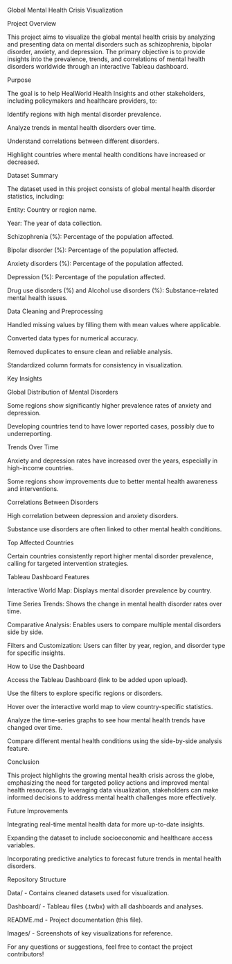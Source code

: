 Global Mental Health Crisis Visualization

Project Overview

This project aims to visualize the global mental health crisis by analyzing and presenting data on mental disorders such as schizophrenia, bipolar disorder, anxiety, and depression. The primary objective is to provide insights into the prevalence, trends, and correlations of mental health disorders worldwide through an interactive Tableau dashboard.

Purpose

The goal is to help HealWorld Health Insights and other stakeholders, including policymakers and healthcare providers, to:

Identify regions with high mental disorder prevalence.

Analyze trends in mental health disorders over time.

Understand correlations between different disorders.

Highlight countries where mental health conditions have increased or decreased.

Dataset Summary

The dataset used in this project consists of global mental health disorder statistics, including:

Entity: Country or region name.

Year: The year of data collection.

Schizophrenia (%): Percentage of the population affected.

Bipolar disorder (%): Percentage of the population affected.

Anxiety disorders (%): Percentage of the population affected.

Depression (%): Percentage of the population affected.

Drug use disorders (%) and Alcohol use disorders (%): Substance-related mental health issues.

Data Cleaning and Preprocessing

Handled missing values by filling them with mean values where applicable.

Converted data types for numerical accuracy.

Removed duplicates to ensure clean and reliable analysis.

Standardized column formats for consistency in visualization.

Key Insights

Global Distribution of Mental Disorders

Some regions show significantly higher prevalence rates of anxiety and depression.

Developing countries tend to have lower reported cases, possibly due to underreporting.

Trends Over Time

Anxiety and depression rates have increased over the years, especially in high-income countries.

Some regions show improvements due to better mental health awareness and interventions.

Correlations Between Disorders

High correlation between depression and anxiety disorders.

Substance use disorders are often linked to other mental health conditions.

Top Affected Countries

Certain countries consistently report higher mental disorder prevalence, calling for targeted intervention strategies.

Tableau Dashboard Features

Interactive World Map: Displays mental disorder prevalence by country.

Time Series Trends: Shows the change in mental health disorder rates over time.

Comparative Analysis: Enables users to compare multiple mental disorders side by side.

Filters and Customization: Users can filter by year, region, and disorder type for specific insights.

How to Use the Dashboard

Access the Tableau Dashboard (link to be added upon upload).

Use the filters to explore specific regions or disorders.

Hover over the interactive world map to view country-specific statistics.

Analyze the time-series graphs to see how mental health trends have changed over time.

Compare different mental health conditions using the side-by-side analysis feature.

Conclusion

This project highlights the growing mental health crisis across the globe, emphasizing the need for targeted policy actions and improved mental health resources. By leveraging data visualization, stakeholders can make informed decisions to address mental health challenges more effectively.

Future Improvements

Integrating real-time mental health data for more up-to-date insights.

Expanding the dataset to include socioeconomic and healthcare access variables.

Incorporating predictive analytics to forecast future trends in mental health disorders.

Repository Structure

Data/ - Contains cleaned datasets used for visualization.

Dashboard/ - Tableau files (.twbx) with all dashboards and analyses.

README.md - Project documentation (this file).

Images/ - Screenshots of key visualizations for reference.

For any questions or suggestions, feel free to contact the project contributors!

